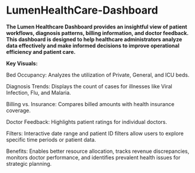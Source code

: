 # LumenHealthCare-Dashboard

**The Lumen Healthcare Dashboard provides an insightful view of patient workflows, diagnosis patterns, billing information, and doctor feedback. This dashboard is designed to help healthcare administrators analyze data effectively and make informed decisions to improve operational efficiency and patient care.**

**Key Visuals:**

Bed Occupancy: Analyzes the utilization of Private, General, and ICU beds.

Diagnosis Trends: Displays the count of cases for illnesses like Viral Infection, Flu, and Malaria.

Billing vs. Insurance: Compares billed amounts with health insurance coverage.

Doctor Feedback: Highlights patient ratings for individual doctors.

Filters: Interactive date range and patient ID filters allow users to explore specific time periods or patient data.

Benefits: Enables better resource allocation, tracks revenue discrepancies, monitors doctor performance, and identifies prevalent health issues for strategic planning.
